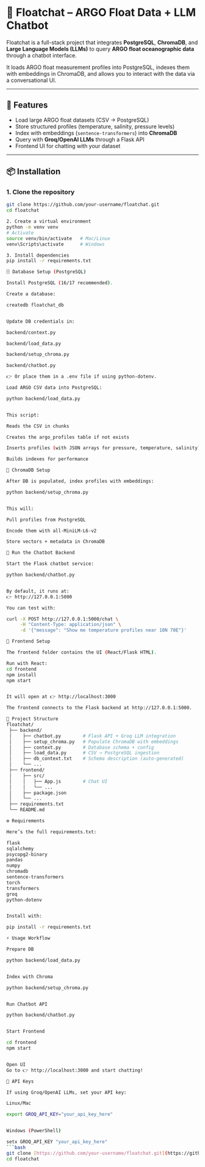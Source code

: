 # 🌊 Floatchat – ARGO Float Data + LLM Chatbot  

Floatchat is a full-stack project that integrates **PostgreSQL**, **ChromaDB**, and **Large Language Models (LLMs)** to query **ARGO float oceanographic data** through a chatbot interface.  

It loads ARGO float measurement profiles into PostgreSQL, indexes them with embeddings in ChromaDB, and allows you to interact with the data via a conversational UI.  

---

## 🚀 Features
- Load large ARGO float datasets (CSV → PostgreSQL)  
- Store structured profiles (temperature, salinity, pressure levels)  
- Index with embeddings (`sentence-transformers`) into **ChromaDB**  
- Query with **Groq/OpenAI LLMs** through a Flask API  
- Frontend UI for chatting with your dataset  

---

## 📦 Installation

### 1. Clone the repository
```bash
git clone https://github.com/your-username/floatchat.git
cd floatchat

2. Create a virtual environment
python -m venv venv
# Activate
source venv/bin/activate   # Mac/Linux
venv\Scripts\activate      # Windows

3. Install dependencies
pip install -r requirements.txt

🗄️ Database Setup (PostgreSQL)

Install PostgreSQL (16/17 recommended).

Create a database:

createdb floatchat_db


Update DB credentials in:

backend/context.py

backend/load_data.py

backend/setup_chroma.py

backend/chatbot.py

👉 Or place them in a .env file if using python-dotenv.

Load ARGO CSV data into PostgreSQL:

python backend/load_data.py


This script:

Reads the CSV in chunks

Creates the argo_profiles table if not exists

Inserts profiles (with JSON arrays for pressure, temperature, salinity)

Builds indexes for performance

🔎 ChromaDB Setup

After DB is populated, index profiles with embeddings:

python backend/setup_chroma.py


This will:

Pull profiles from PostgreSQL

Encode them with all-MiniLM-L6-v2

Store vectors + metadata in ChromaDB

🤖 Run the Chatbot Backend

Start the Flask chatbot service:

python backend/chatbot.py


By default, it runs at:
👉 http://127.0.0.1:5000

You can test with:

curl -X POST http://127.0.0.1:5000/chat \
     -H "Content-Type: application/json" \
     -d '{"message": "Show me temperature profiles near 10N 70E"}'

🎨 Frontend Setup

The frontend folder contains the UI (React/Flask HTML).

Run with React:
cd frontend
npm install
npm start


It will open at 👉 http://localhost:3000

The frontend connects to the Flask backend at http://127.0.0.1:5000.

📂 Project Structure
floatchat/
 ├── backend/
 │    ├── chatbot.py        # Flask API + Groq LLM integration
 │    ├── setup_chroma.py   # Populate ChromaDB with embeddings
 │    ├── context.py        # Database schema + config
 │    ├── load_data.py      # CSV → PostgreSQL ingestion
 │    ├── db_context.txt    # Schema description (auto-generated)
 │    └── ...
 ├── frontend/
 │    ├── src/
 │    │   ├── App.js        # Chat UI
 │    │   └── ...
 │    ├── package.json
 │    └── ...
 ├── requirements.txt
 └── README.md

⚙️ Requirements

Here’s the full requirements.txt:

flask
sqlalchemy
psycopg2-binary
pandas
numpy
chromadb
sentence-transformers
torch
transformers
groq
python-dotenv


Install with:

pip install -r requirements.txt

⚡ Usage Workflow

Prepare DB

python backend/load_data.py


Index with Chroma

python backend/setup_chroma.py


Run Chatbot API

python backend/chatbot.py


Start Frontend

cd frontend
npm start


Open UI
Go to 👉 http://localhost:3000 and start chatting!

🔑 API Keys

If using Groq/OpenAI LLMs, set your API key:

Linux/Mac

export GROQ_API_KEY="your_api_key_here"


Windows (PowerShell)

setx GROQ_API_KEY "your_api_key_here"
```bash
git clone [https://github.com/your-username/floatchat.git](https://github.com/your-username/floatchat.git)
cd floatchat
